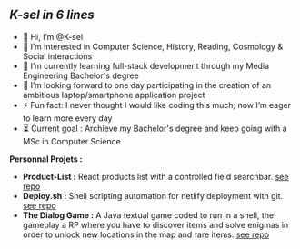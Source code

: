 ***K-sel in 6 lines***
---
- 👋 Hi, I’m @K-sel  
- 👀 I’m interested in Computer Science, History, Reading, Cosmology & Social interactions
- 🌱 I’m currently learning full-stack development through my Media Engineering Bachelor's degree  
- 💞️ I’m looking forward to one day participating in the creation of an ambitious laptop/smartphone application project  
- ⚡ Fun fact: I never thought I would like coding this much; now I’m eager to learn more every day
- ⏳ Current goal : Archieve my Bachelor's degree and keep going with a MSc in Computer Science

****Personnal Projets :**** 
- **Product-List :** React products list with a controlled field searchbar. [see repo](https://github.com/K-sel/product-list)
- **Deploy.sh :** Shell scripting automation for netlify deployment with git. [see repo](https://github.com/K-sel/deploy.sh)
- **The Dialog Game :** A Java textual game coded to run in a shell, the gameplay a RP where you have to discover items and solve enigmas in order to unlock new locations in the map and rare items. [see repo](https://github.com/K-sel/TheDialogGame)


